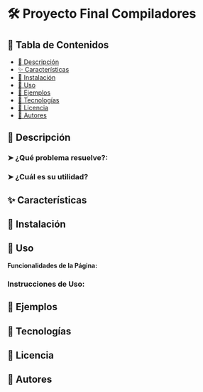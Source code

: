 # 🛠️ Proyecto Final Compiladores

## 📌 Tabla de Contenidos
- [📄 Descripción](#descripción)
- [✨ Características](#características)
- [🔧 Instalación](#instalación)
- [🚀 Uso](#uso)
- [🧪 Ejemplos](#ejemplos)
- [🧰 Tecnologías](#tecnologías)
- [📜 Licencia](#licencia)
- [👥 Autores](#autores)

<a name="descripción"></a>
## 📄 Descripción

### ➤ ¿Qué problema resuelve?:

### ➤ ¿Cuál es su utilidad?

<a name="características"></a>
## ✨ Características

<a name="instalación"></a>
## 🔧 Instalación

<a name="uso"></a>
## 🚀 Uso
**Funcionalidades de la Página:**

### Instrucciones de Uso:


<a name="ejemplos"></a>
## 🧪 Ejemplos

<a name="tecnologías"></a>
## 🧰 Tecnologías

<a name="licencia"></a>
## 📜 Licencia

<a name="autores"></a>
## 👥 Autores
